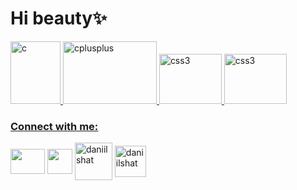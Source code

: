 

<!--
**Bitarded/Bitarded** is a ✨ _special_ ✨ repository because its `README.md` (this file) appears on your GitHub profile.

Here are some ideas to get you started:

- 🔭 I’m currently working on ...
- 🌱 I’m currently learning ...
- 👯 I’m looking to collaborate on ...
- 🤔 I’m looking for help with ...
- 💬 Ask me about ...
- 📫 How to reach me: ...
- 😄 Pronouns: ...
- ⚡ Fun fact: ...
-->
<h1 align="left">Hi beauty✨ </h1>
<p align="left"> 
<a href="https://www.cprogramming.com/" target="_blank" rel="noreferrer">
<img src="https://upload.wikimedia.org/wikipedia/ru/3/39/Java_logo.svg" alt="c" width="80" height="100"/> </a> 
<a href="https://www.w3schools.com/cpp/" target="_blank" rel="noreferrer">
<img src="https://upload.wikimedia.org/wikipedia/commons/4/44/Spring_Framework_Logo_2018.svg" alt="cplusplus" width="150" height="100"/> </a> 
<a href="https://www.w3schools.com/css/" target="_blank" rel="noreferrer"> 
<img src="https://upload.wikimedia.org/wikipedia/commons/2/29/Postgresql_elephant.svg" alt="css3" width="100" height="80"/> </a> 
<a href="https://www.w3.org/html/" target="_blank" rel="noreferrer"> 
  <img src="https://d33wubrfki0l68.cloudfront.net/749bb4ea068facee8b51b34a7647276cc5c3bce4/0039b/language-logos/java.svg" alt="css3" width="100" height="80"/> </a> 
<a href="https://www.w3.org/html/" target="_blank" rel="noreferrer"> 
</p>

### Connect with me:
<p align="left">
<a href="https://t.me/bitarrded" target="blank"><img align="center" src="https://raw.githubusercontent.com/daniilshat/daniilshat/2d7eafe5250314b3d422c86b35de062e0f1f5178/icons/Telegram.svg" alt="" height="40" width="55" /></a>
<a href="https://vk.com/bitarded" target="blank"><img align="center" src="https://raw.githubusercontent.com/daniilshat/daniilshat/2d7eafe5250314b3d422c86b35de062e0f1f5178/icons/vk.svg" alt="" height="40" width="40" /></a>
<a href="https://instagram.com/bitarrded" target="blank"><img align="center" 
src="https://www.logo.wine/a/logo/Instagram/Instagram-Logo.wine.svg" alt="daniilshat" height="60" width="60" /></a>
<a href="mailto:xstrm67@gmail.com" target="blank"><img align="center" 
src="https://upload.wikimedia.org/wikipedia/commons/7/7e/Gmail_icon_%282020%29.svg" alt="daniilshat" height="50" width="50" /></a>
</p>

